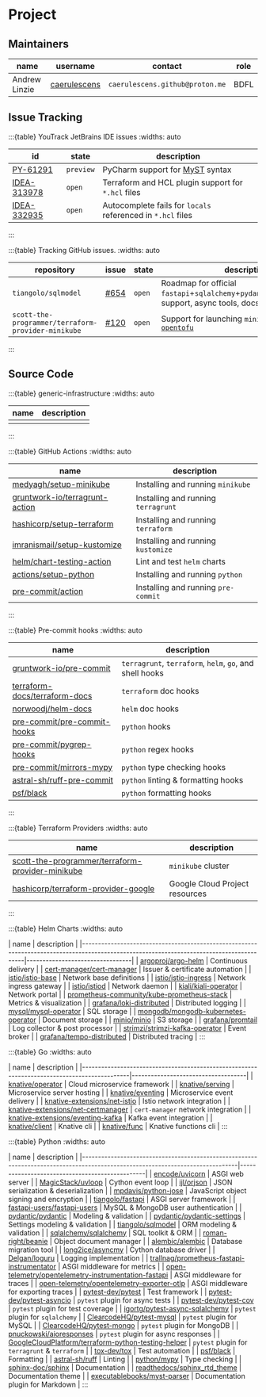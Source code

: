 # Project

## Maintainers

| name            | username                                        | contact                           | role |
|-----------------|-------------------------------------------------|-----------------------------------|------|
| Andrew Linzie   | [caerulescens](https://github.com/caerulescens) | `caerulescens.github@proton.me`   | BDFL |

## Issue Tracking

:::{table} YouTrack JetBrains IDE issues
:widths: auto

| id                                                                                                                              | state      | description                                                                                 |
|---------------------------------------------------------------------------------------------------------------------------------|------------|---------------------------------------------------------------------------------------------|
| [PY-61291](https://youtrack.jetbrains.com/issue/PY-61291/Support-MyST-syntax)                                                   | `preview`  | PyCharm support for [MyST](https://myst-parser.readthedocs.io/en/latest/index.html#) syntax | 
| [IDEA-313978](https://youtrack.jetbrains.com/issue/IDEA-313978/Terraform-and-HCL-plugin-does-not-support-formatting-.hcl-files) | `open`     | Terraform and HCL plugin support for `*.hcl` files                                          | 
| [IDEA-332935](https://youtrack.jetbrains.com/issue/IDEA-332935/Autocomplete-fails-for-locals-reference-in-HCL)                  | `open`     | Autocomplete fails for `locals` referenced in `*.hcl` files                                 |
:::

:::{table} Tracking GitHub issues.
:widths: auto

| repository                                           | issue                                                                                   | state  | description                                                                                         |
|------------------------------------------------------|-----------------------------------------------------------------------------------------|--------|-----------------------------------------------------------------------------------------------------|
| `tiangolo/sqlmodel`                                  | [#654](https://github.com/tiangolo/sqlmodel/issues/654)                                 | `open` | Roadmap for official `fastapi`+`sqlalchemy`+`pydantic`+`alembic`+`typer` support, async tools, docs |
| `scott-the-programmer/terraform-provider-minikube`   | [#120](https://github.com/scott-the-programmer/terraform-provider-minikube/issues/120)  | `open` | Support for launching `minikube` using [`opentofu`](https://opentofu.org/)                          |
:::

## Source Code

:::{table} generic-infrastructure
:widths: auto

| name | description |
|------|-------------|
|      |             |

:::

:::{table} GitHub Actions
:widths: auto

| name                                                                                | description                         |
|-------------------------------------------------------------------------------------|-------------------------------------|
| [medyagh/setup-minikube](https://github.com/medyagh/setup-minikube)                 | Installing and running `minikube`   |
| [gruntwork-io/terragrunt-action](https://github.com/gruntwork-io/terragrunt-action) | Installing and running `terragrunt` |
| [hashicorp/setup-terraform](https://github.com/hashicorp/setup-terraform)           | Installing and running `terraform`  |
| [imranismail/setup-kustomize](https://github.com/imranismail/setup-kustomize)       | Installing and running `kustomize`  |
| [helm/chart-testing-action](https://github.com/helm/chart-testing-action)           | Lint and test `helm` charts         |
| [actions/setup-python](https://github.com/actions/setup-python)                     | Installing and running `python`     |
| [pre-commit/action](https://github.com/pre-commit/action)                           | Installing and running `pre-commit` |
:::

:::{table} Pre-commit hooks
:widths: auto

| name                                                                                               | description                                              |
|----------------------------------------------------------------------------------------------------|----------------------------------------------------------|
| [gruntwork-io/pre-commit](https://github.com/gruntwork-io/pre-commit)                              | `terragrunt`, `terraform`, `helm`, `go`, and shell hooks | 
| [terraform-docs/terraform-docs](https://github.com/terraform-docs/terraform-docs/#pre-commit-hook) | `terraform` doc hooks                                    | 
| [norwoodj/helm-docs](https://github.com/norwoodj/helm-docs#pre-commit-hook)                        | `helm` doc hooks                                         | 
| [pre-commit/pre-commit-hooks](https://github.com/pre-commit/pre-commit-hooks)                      | `python` hooks                                           |
| [pre-commit/pygrep-hooks](https://github.com/pre-commit/pygrep-hooks)                              | `python` regex hooks                                     | 
| [pre-commit/mirrors-mypy](https://github.com/pre-commit/mirrors-mypy)                              | `python` type checking hooks                             |
| [astral-sh/ruff-pre-commit](https://github.com/astral-sh/ruff-pre-commit)                          | `python` linting & formatting hooks                      | 
| [psf/black](https://github.com/psf/black)                                                          | `python` formatting hooks                                |
:::

:::{table} Terraform Providers
:widths: auto

| name                                                                                                                    | description                    |
|-------------------------------------------------------------------------------------------------------------------------|--------------------------------|
| [scott-the-programmer/terraform-provider-minikube](https://github.com/scott-the-programmer/terraform-provider-minikube) | `minikube` cluster             |
| [hashicorp/terraform-provider-google](https://github.com/hashicorp/terraform-provider-google)                           | Google Cloud Project resources |
:::

:::{table} Helm Charts
:widths: auto

[//]: # (todo: keycloak)
[//]: # (todo: oauth2-proxy)
| name                                                                                                                                     | description                     |
|------------------------------------------------------------------------------------------------------------------------------------------|---------------------------------|
| [argoproj/argo-helm](https://github.com/argoproj/argo-helm)                                                                              | Continuous delivery             |
| [cert-manager/cert-manager](https://github.com/cert-manager/cert-manager)                                                                | Issuer & certificate automation |
| [istio/istio-base](https://github.com/istio/istio/tree/master/manifests/charts/base)                                                     | Network base definitions        |
| [istio/istio-ingress](https://github.com/istio/istio/tree/master/manifests/charts/gateways/istio-ingress)                                | Network ingress gateway         |
| [istio/istiod](https://github.com/istio/istio/tree/master/manifests/charts/istio-control/istio-discovery)                                | Network daemon                  |
| [kiali/kiali-operator](https://github.com/kiali/kiali-operator)                                                                          | Network portal                  |
| [prometheus-community/kube-prometheus-stack](https://github.com/prometheus-community/helm-charts/tree/main/charts/kube-prometheus-stack) | Metrics & visualization         |
| [grafana/loki-distributed](https://github.com/grafana/helm-charts/tree/main/charts/loki-distributed)                                     | Distributed logging             |
| [mysql/mysql-operator](https://github.com/mysql/mysql-operator)                                                                          | SQL  storage                    |
| [mongodb/mongodb-kubernetes-operator](https://github.com/mongodb/mongodb-kubernetes-operator)                                            | Document storage                |
| [minio/minio](https://github.com/minio/minio/blob/master/helm/minio/README.md)                                                           | S3 storage                      |
| [grafana/promtail](https://github.com/grafana/helm-charts/blob/main/charts/promtail/README.md)                                           | Log collector & post processor  |
| [strimzi/strimzi-kafka-operator](https://github.com/strimzi/strimzi-kafka-operator)                                                      | Event broker                    |
| [grafana/tempo-distributed](https://github.com/grafana/helm-charts/blob/main/charts/tempo-distributed/README.md)                         | Distributed tracing             |
:::

:::{table} Go
:widths: auto

[//]: # (todo: tekton)
| name                                                                                        | description                        |
|---------------------------------------------------------------------------------------------|------------------------------------|
| [knative/operator](https://github.com/knative/operator)                                     | Cloud microservice framework       |
| [knative/serving](https://github.com/knative/serving)                                       | Microservice server hosting        |
| [knative/eventing](https://github.com/knative/eventing)                                     | Microservice event delivery        |
| [knative-extensions/net-istio](https://github.com/knative-extensions/net-istio)             | Istio network integration          |
| [knative-extensions/net-certmanager](https://github.com/knative-extensions/net-certmanager) | `cert-manager` network integration |
| [knative-extensions/eventing-kafka](https://github.com/knative-extensions/eventing-kafka)   | Kafka event integration            |
| [knative/client](https://github.com/knative/client)                                         | Knative cli                        |
| [knative/func](https://github.com/knative/func)                                             | Knative functions cli              |
:::

:::{table} Python
:widths: auto

[//]: # (todo: add cloudevents)
[//]: # (todo: hypercorn + trio)
[//]: # (todo: kafka client driver)
[//]: # (todo: s3 client driver)
| name                                                                                                                          | description                                    |
|-------------------------------------------------------------------------------------------------------------------------------|------------------------------------------------|
| [encode/uvicorn](https://github.com/encode/uvicorn)                                                                           | ASGI web server                                |
| [MagicStack/uvloop](https://github.com/MagicStack/uvloop)                                                                     | Cython event loop                              |
| [ijl/orjson](https://github.com/ijl/orjson)                                                                                   | JSON serialization & deserialization           |
| [mpdavis/python-jose](https://github.com/mpdavis/python-jose)                                                                 | JavaScript object signing and encryption       |
| [tiangolo/fastapi](https://github.com/tiangolo/fastapi)                                                                       | ASGI server framework                          |
| [fastapi-users/fastapi-users](https://github.com/fastapi-users/fastapi-users)                                                 | MySQL & MongoDB user authentication            |
| [pydantic/pydantic](https://github.com/pydantic/pydantic)                                                                     | Modeling & validation                          |
| [pydantic/pydantic-settings](https://github.com/pydantic/pydantic-settings)                                                   | Settings modeling & validation                 |
| [tiangolo/sqlmodel](https://github.com/tiangolo/sqlmodel)                                                                     | ORM modeling & validation                      |
| [sqlalchemy/sqlalchemy](https://github.com/sqlalchemy/sqlalchemy)                                                             | SQL toolkit & ORM                              |
| [roman-right/beanie](https://github.com/roman-right/beanie)                                                                   | Object document manager                        |
| [alembic/alembic](https://github.com/alembic/alembic)                                                                         | Database migration tool                        |
| [long2ice/asyncmy](https://github.com/long2ice/asyncmy)                                                                       | Cython database driver                         |
| [Delgan/loguru](https://github.com/Delgan/loguru)                                                                             | Logging implementation                         |
| [trallnag/prometheus-fastapi-instrumentator](https://github.com/trallnag/prometheus-fastapi-instrumentator)                   | ASGI middleware for metrics                    |
| [open-telemetry/opentelemetry-instrumentation-fastapi](https://github.com/open-telemetry/opentelemetry-python-contrib)        | ASGI middleware for traces                     |
| [open-telemetry/opentelemetry-exporter-otlp](https://github.com/open-telemetry/opentelemetry-python)                          | ASGI middleware for exporting traces           |
| [pytest-dev/pytest](https://github.com/pytest-dev/pytest)                                                                     | Test framework                                 |
| [pytest-dev/pytest-asyncio](https://github.com/pytest-dev/pytest-asyncio)                                                     | `pytest` plugin for async tests                |
| [pytest-dev/pytest-cov](https://github.com/pytest-dev/pytest-cov)                                                             | `pytest` plugin for test coverage              |
| [igortg/pytest-async-sqlalchemy](https://github.com/igortg/pytest-async-sqlalchemy)                                           | `pytest` plugin for `sqlalchemy`               |
| [ClearcodeHQ/pytest-mysql](https://github.com/ClearcodeHQ/pytest-mysql)                                                       | `pytest` plugin for MySQL                      |
| [ClearcodeHQ/pytest-mongo](https://github.com/ClearcodeHQ/pytest-mongo)                                                       | `pytest` plugin for MongoDB                    |
| [pnuckowski/aioresponses](https://github.com/pnuckowski/aioresponses)                                                         | `pytest` plugin for async responses            |
| [GoogleCloudPlatform/terraform-python-testing-helper](https://github.com/GoogleCloudPlatform/terraform-python-testing-helper) | `pytest` plugin for `terragrunt` & `terraform` |
| [tox-dev/tox](https://github.com/tox-dev/tox)                                                                                 | Test automation                                |
| [psf/black](https://github.com/psf/black)                                                                                     | Formatting                                     |
| [astral-sh/ruff](https://github.com/astral-sh/ruff)                                                                           | Linting                                        |
| [python/mypy](https://github.com/python/mypy)                                                                                 | Type checking                                  |
| [sphinx-doc/sphinx](https://github.com/sphinx-doc/sphinx)                                                                     | Documentation                                  |
| [readthedocs/sphinx_rtd_theme](https://github.com/readthedocs/sphinx_rtd_theme)                                               | Documentation theme                            |
| [executablebooks/myst-parser](https://github.com/executablebooks/MyST-Parser)                                                 | Documentation plugin for Markdown              |
:::
